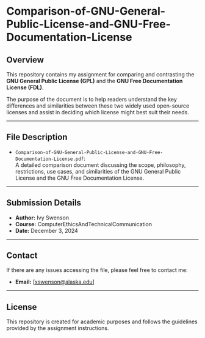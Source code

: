 # Comparison-of-GNU-General-Public-License-and-GNU-Free-Documentation-License
## Overview  

This repository contains my assignment for comparing and contrasting the **GNU General Public License (GPL)** and the **GNU Free Documentation License (FDL)**.  

The purpose of the document is to help readers understand the key differences and similarities between these two widely used open-source licenses and assist in deciding which license might best suit their needs.  

---

## File Description  

- `Comparison-of-GNU-General-Public-License-and-GNU-Free-Documentation-License.pdf`:  
  A detailed comparison document discussing the scope, philosophy, restrictions, use cases, and similarities of the GNU General Public License and the GNU Free Documentation License.  

---

## Submission Details  

- **Author:** Ivy Swenson  
- **Course:** ComputerEthicsAndTechnicalCommunication  
- **Date:** December 3, 2024  

---

## Contact  

If there are any issues accessing the file, please feel free to contact me:  
- **Email:** [xswenson@alaska.edu]  

---

## License  

This repository is created for academic purposes and follows the guidelines provided by the assignment instructions.
